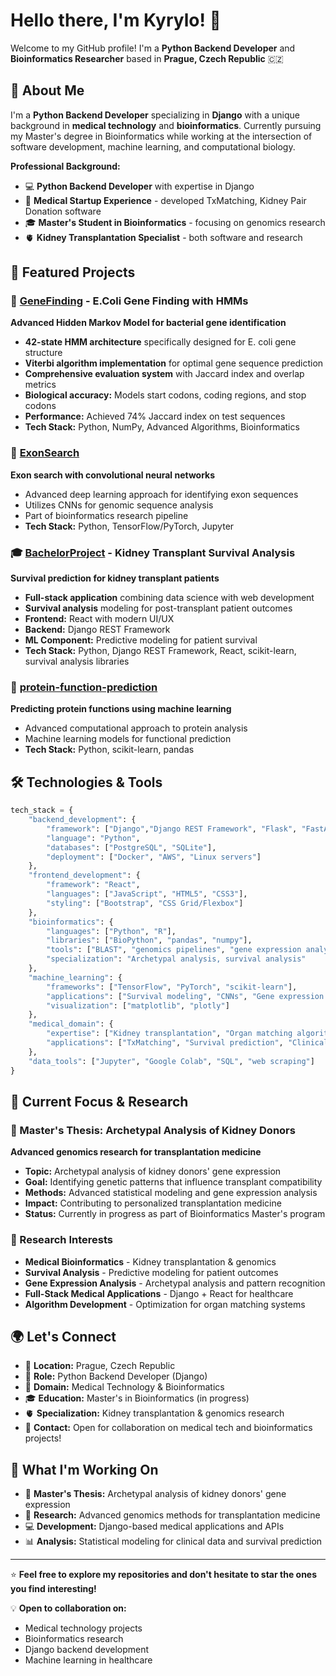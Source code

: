 # Hello there, I'm Kyrylo! 👋

Welcome to my GitHub profile! I'm a **Python Backend Developer** and **Bioinformatics Researcher** based in **Prague, Czech Republic** 🇨🇿

## 🧬 About Me

I'm a **Python Backend Developer** specializing in **Django** with a unique background in **medical technology** and **bioinformatics**. Currently pursuing my Master's degree in Bioinformatics while working at the intersection of software development, machine learning, and computational biology.

**Professional Background:**
- 💻 **Python Backend Developer** with expertise in Django
- 🏥 **Medical Startup Experience** - developed TxMatching, Kidney Pair Donation software
- 🎓 **Master's Student in Bioinformatics** - focusing on genomics research
- 🫀 **Kidney Transplantation Specialist** - both software and research

## 🔬 Featured Projects

### 🧬 [GeneFinding](https://github.com/krllstdn/GeneFinding) - E.Coli Gene Finding with HMMs
**Advanced Hidden Markov Model for bacterial gene identification**
- **42-state HMM architecture** specifically designed for E. coli gene structure
- **Viterbi algorithm implementation** for optimal gene sequence prediction
- **Comprehensive evaluation system** with Jaccard index and overlap metrics
- **Biological accuracy:** Models start codons, coding regions, and stop codons
- **Performance:** Achieved 74% Jaccard index on test sequences
- **Tech Stack:** Python, NumPy, Advanced Algorithms, Bioinformatics

### 🧬 [ExonSearch](https://github.com/krllstdn/ExonSearch)
**Exon search with convolutional neural networks**
- Advanced deep learning approach for identifying exon sequences
- Utilizes CNNs for genomic sequence analysis
- Part of bioinformatics research pipeline
- **Tech Stack:** Python, TensorFlow/PyTorch, Jupyter

### 🎓 [BachelorProject](https://github.com/krllstdn/BachelorProject) - Kidney Transplant Survival Analysis
**Survival prediction for kidney transplant patients**
- **Full-stack application** combining data science with web development
- **Survival analysis** modeling for post-transplant patient outcomes
- **Frontend:** React with modern UI/UX
- **Backend:** Django REST Framework
- **ML Component:** Predictive modeling for patient survival
- **Tech Stack:** Python, Django REST Framework, React, scikit-learn, survival analysis libraries

### 🧬 [protein-function-prediction](https://github.com/krllstdn/protein-function-prediction)
**Predicting protein functions using machine learning**
- Advanced computational approach to protein analysis
- Machine learning models for functional prediction
- **Tech Stack:** Python, scikit-learn, pandas


## 🛠️ Technologies & Tools

```python
tech_stack = {
    "backend_development": {
        "framework": ["Django","Django REST Framework", "Flask", "FastAPI"]
        "language": "Python",
        "databases": ["PostgreSQL", "SQLite"],
        "deployment": ["Docker", "AWS", "Linux servers"]
    },
    "frontend_development": {
        "framework": "React",
        "languages": ["JavaScript", "HTML5", "CSS3"],
        "styling": ["Bootstrap", "CSS Grid/Flexbox"]
    },
    "bioinformatics": {
        "languages": ["Python", "R"],
        "libraries": ["BioPython", "pandas", "numpy"],
        "tools": ["BLAST", "genomics pipelines", "gene expression analysis"],
        "specialization": "Archetypal analysis, survival analysis"
    },
    "machine_learning": {
        "frameworks": ["TensorFlow", "PyTorch", "scikit-learn"],
        "applications": ["Survival modeling", "CNNs", "Gene expression analysis"],
        "visualization": ["matplotlib", "plotly"]
    },
    "medical_domain": {
        "expertise": ["Kidney transplantation", "Organ matching algorithms"],
        "applications": ["TxMatching", "Survival prediction", "Clinical data analysis"]
    },
    "data_tools": ["Jupyter", "Google Colab", "SQL", "web scraping"]
}
```

## 🎯 Current Focus & Research

### 🧬 Master's Thesis: Archetypal Analysis of Kidney Donors
**Advanced genomics research for transplantation medicine**
- **Topic:** Archetypal analysis of kidney donors' gene expression
- **Goal:** Identifying genetic patterns that influence transplant compatibility
- **Methods:** Advanced statistical modeling and gene expression analysis
- **Impact:** Contributing to personalized transplantation medicine
- **Status:** Currently in progress as part of Bioinformatics Master's program

### 🔬 Research Interests
- **Medical Bioinformatics** - Kidney transplantation & genomics
- **Survival Analysis** - Predictive modeling for patient outcomes  
- **Gene Expression Analysis** - Archetypal analysis and pattern recognition
- **Full-Stack Medical Applications** - Django + React for healthcare
- **Algorithm Development** - Optimization for organ matching systems

## 🌍 Let's Connect

- 📍 **Location:** Prague, Czech Republic
- 💼 **Role:** Python Backend Developer (Django)
- 🏥 **Domain:** Medical Technology & Bioinformatics
- 🎓 **Education:** Master's in Bioinformatics (in progress)
- 🫀 **Specialization:** Kidney transplantation & genomics research
- 📧 **Contact:** Open for collaboration on medical tech and bioinformatics projects!

## 🚀 What I'm Working On

- 🧬 **Master's Thesis:** Archetypal analysis of kidney donors' gene expression
- 🔬 **Research:** Advanced genomics methods for transplantation medicine
- 💻 **Development:** Django-based medical applications and APIs
- 📊 **Analysis:** Statistical modeling for clinical data and survival prediction

---

⭐ **Feel free to explore my repositories and don't hesitate to star the ones you find interesting!**

💡 **Open to collaboration on:**
- Medical technology projects
- Bioinformatics research
- Django backend development  
- Machine learning in healthcare
